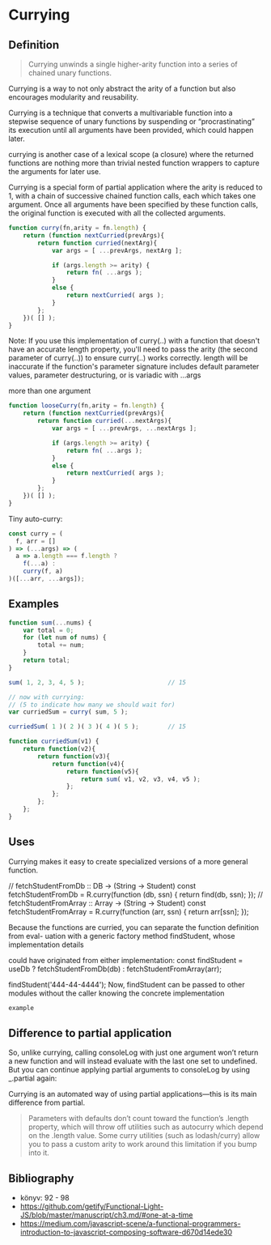 # Currying

## Definition
> Currying unwinds a single higher-arity function into a series of chained unary functions.

Currying is a way to not only abstract the arity of a function but also encourages modularity and reusability.

Currying is a technique that converts a multivariable function into a stepwise sequence of unary functions by suspending or “procrastinating” its execution until all arguments have been provided, which could happen later.

currying is another case of a lexical scope (a closure) where the
returned functions are nothing more than trivial nested function wrappers to capture
the arguments for later use.

Currying is a special form of partial application where the arity is reduced to 1, with a chain of successive chained function calls, each which takes one argument. Once all arguments have been specified by these function calls, the original function is executed with all the collected arguments.

```js
function curry(fn,arity = fn.length) {
    return (function nextCurried(prevArgs){
        return function curried(nextArg){
            var args = [ ...prevArgs, nextArg ];

            if (args.length >= arity) {
                return fn( ...args );
            }
            else {
                return nextCurried( args );
            }
        };
    })( [] );
}
```
Note: If you use this implementation of curry(..) with a function that doesn't have an accurate length property, you'll need to pass the arity (the second parameter of curry(..)) to ensure curry(..) works correctly. length will be inaccurate if the function's parameter signature includes default parameter values, parameter destructuring, or is variadic with ...args

more than one argument
```js
function looseCurry(fn,arity = fn.length) {
    return (function nextCurried(prevArgs){
        return function curried(...nextArgs){
            var args = [ ...prevArgs, ...nextArgs ];

            if (args.length >= arity) {
                return fn( ...args );
            }
            else {
                return nextCurried( args );
            }
        };
    })( [] );
}
```

Tiny auto-curry:
```js
const curry = (
  f, arr = []
) => (...args) => (
  a => a.length === f.length ?
    f(...a) :
    curry(f, a)
)([...arr, ...args]);
```

## Examples
```js
function sum(...nums) {
    var total = 0;
    for (let num of nums) {
        total += num;
    }
    return total;
}

sum( 1, 2, 3, 4, 5 );                       // 15

// now with currying:
// (5 to indicate how many we should wait for)
var curriedSum = curry( sum, 5 );

curriedSum( 1 )( 2 )( 3 )( 4 )( 5 );        // 15

function curriedSum(v1) {
    return function(v2){
        return function(v3){
            return function(v4){
                return function(v5){
                    return sum( v1, v2, v3, v4, v5 );
                };
            };
        };
    };
}
```

## Uses
Currying makes it easy to create specialized versions of a more general function.

// fetchStudentFromDb :: DB -> (String -> Student)
const fetchStudentFromDb = R.curry(function (db, ssn) {
return find(db, ssn);
});
// fetchStudentFromArray :: Array -> (String -> Student)
const fetchStudentFromArray = R.curry(function (arr, ssn) {
return arr[ssn];
});

Because the functions are curried, you can separate the function definition from eval-
uation with a generic factory method findStudent, whose implementation details

could have originated from either implementation:
const findStudent = useDb ? fetchStudentFromDb(db)
: fetchStudentFromArray(arr);

findStudent('444-44-4444');
Now, findStudent can be passed to other modules without the caller knowing the
concrete implementation


```js
example
```

## Difference to partial application
So, unlike currying,
calling consoleLog with just one argument won’t return a new function and will
instead evaluate with the last one set to undefined. But you can continue applying
partial arguments to consoleLog by using _.partial again:

Currying is an automated way of using partial applications—this is its main difference
from partial.

> Parameters with defaults don’t count toward the function’s .length property, which will throw off utilities such as autocurry which depend on the .length value. Some curry utilities (such as lodash/curry) allow you to pass a custom arity to work around this limitation if you bump into it.

## Bibliography
+ könyv: 92 - 98
+ https://github.com/getify/Functional-Light-JS/blob/master/manuscript/ch3.md/#one-at-a-time
+ https://medium.com/javascript-scene/a-functional-programmers-introduction-to-javascript-composing-software-d670d14ede30
